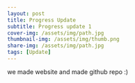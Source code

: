 ```yaml
---
layout: post
title: Progress Update
subtitle: Progress update 1
cover-img: /assets/img/path.jpg
thumbnail-img: /assets/img/thumb.png
share-img: /assets/img/path.jpg
tags: [Update]
---
```

we made website and made github repo :)

